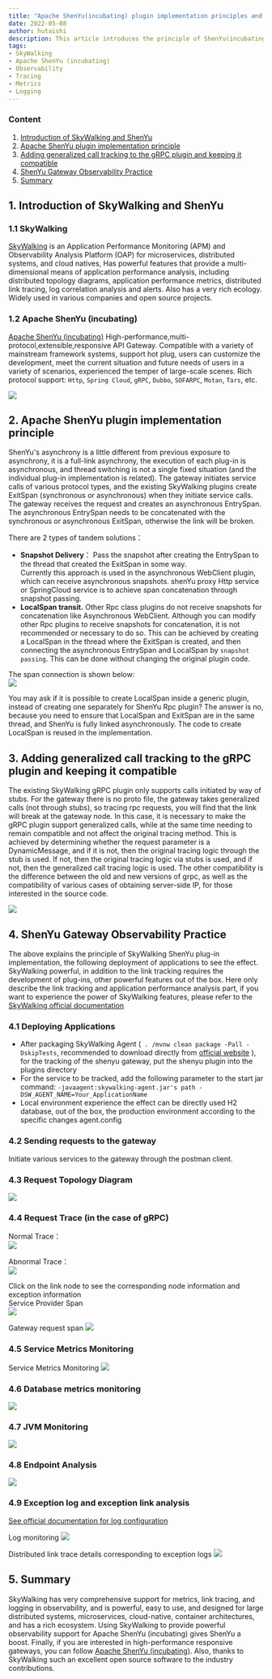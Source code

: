 ```yaml
---
title: "Apache ShenYu(incubating) plugin implementation principles and observability practices"
date: 2022-05-08
author: hutaishi
description: This article introduces the principle of ShenYu(incubating) plugin implementation and the observability practice of ShenYu(incubating) gateway
tags:
- SkyWalking
- Apache ShenYu (incubating)
- Observability
- Tracing
- Metrics
- Logging
---
```


### Content

1. [Introduction of SkyWalking and ShenYu](#1.-Introduction-of-SkyWalking-and-ShenYu)
2. [Apache ShenYu plugin implementation principle](#2.-Apache-ShenYu-plugin-implementation-principle)
3. [Adding generalized call tracking to the gRPC plugin and keeping it compatible](#3.-Adding-generalized-call-tracking-to-the-gRPC-plugin-and-keeping-it-compatible)
4. [ShenYu Gateway Observability Practice](#4.-ShenYu-Gateway-Observability-Practice)
5. [Summary](#5.-Summary)


## 1. Introduction of SkyWalking and ShenYu

### 1.1 SkyWalking

[SkyWalking](https://github.com/hutaishi/skywalking) is an Application Performance Monitoring (APM) and Observability Analysis Platform (OAP) for microservices, distributed systems, and cloud natives,
Has powerful features that provide a multi-dimensional means of application performance analysis, including distributed topology diagrams, application performance metrics, distributed link tracing, log correlation analysis and alerts. Also has a very rich ecology. Widely used in various companies and open source projects.

### 1.2 Apache ShenYu (incubating)

[Apache ShenYu (incubating)](https://github.com/apache/incubator-shenyu)
High-performance,multi-protocol,extensible,responsive API Gateway. Compatible with a variety of mainstream framework systems, support hot plug, 
users can customize the development, meet the current situation and future needs of users in a variety of scenarios, experienced the temper of large-scale scenes.
Rich protocol support: `Http`, `Spring Cloud`, `gRPC`, `Dubbo`, `SOFARPC`, `Motan`, `Tars`, etc.

![](shenyu-arch.png)


## 2. Apache ShenYu plugin implementation principle

ShenYu's asynchrony is a little different from previous exposure to asynchrony, it is a full-link asynchrony, the execution of each plug-in is asynchronous, and thread switching is not a single fixed situation (and the individual plug-in implementation is related).
The gateway initiates service calls of various protocol types, and the existing SkyWalking plugins create ExitSpan (synchronous or asynchronous) when they initiate service calls.  The gateway receives the request and creates an asynchronous EntrySpan.
The asynchronous EntrySpan needs to be concatenated with the synchronous or asynchronous ExitSpan, otherwise the link will be broken.


There are 2 types of tandem solutions：
- **Snapshot Delivery**： Pass the snapshot after creating the EntrySpan to the thread that created the ExitSpan in some way.  
  Currently this approach is used in the asynchronous WebClient plugin, which can receive asynchronous snapshots. shenYu proxy Http service or SpringCloud service is to achieve span concatenation through snapshot passing.
- **LocalSpan transit.**
  Other Rpc class plugins do not receive snapshots for concatenation like Asynchronous WebClient. Although you can modify other Rpc plugins to receive snapshots for concatenation, it is not recommended or necessary to do so.
  This can be achieved by creating a LocalSpan in the thread where the ExitSpan is created, and then connecting the asynchronous EntrySpan and LocalSpan by `snapshot passing`. This can be done without changing the original plugin code.


The span connection is shown below:  
![](span-connect.png)

You may ask if it is possible to create LocalSpan inside a generic plugin, instead of creating one separately for ShenYu Rpc plugin?
The answer is no, because you need to ensure that LocalSpan and ExitSpan are in the same thread, and ShenYu is fully linked asynchronously. The code to create LocalSpan is reused in the implementation.


## 3. Adding generalized call tracking to the gRPC plugin and keeping it compatible

The existing SkyWalking gRPC plugin only supports calls initiated by way of stubs. For the gateway there is no proto file, the gateway takes generalized calls (not through stubs), so tracing rpc requests, you will find that the link will break at the gateway node.
In this case, it is necessary to make the gRPC plugin support generalized calls, while at the same time needing to remain compatible and not affect the original tracing method. This is achieved by determining whether the request parameter is a DynamicMessage, and if it is not, then the original tracing logic through the stub is used.
If not, then the original tracing logic via stubs is used, and if not, then the generalized call tracing logic is used. The other compatibility is the difference between the old and new versions of grpc, as well as the compatibility of various cases of obtaining server-side IP, for those interested in the source code.

![](grpc-generic-call.png)

## 4. ShenYu Gateway Observability Practice
The above explains the principle of SkyWalking ShenYu plug-in implementation, the following deployment of applications to see the effect. SkyWalking powerful, in addition to the link tracking requires the development of plug-ins, other powerful features out of the box.
Here only describe the link tracking and application performance analysis part, if you want to experience the power of SkyWalking features, please refer to the [SkyWalking official documentation](https://skywalking.apache.org/)

### 4.1 Deploying Applications

- After packaging SkyWalking Agent (` . /mvnw clean package -Pall -DskipTests`, recommended to download directly from [official website](https://skywalking.apache.org/downloads/) ), for the tracking of the shenyu gateway, put the shenyu plugin into the plugins directory
- For the service to be tracked, add the following parameter to the start jar command: `-javaagent:skywalking-agent.jar's path -DSW_AGENT_NAME=Your_ApplicationName`
- Local environment experience the effect can be directly used H2 database, out of the box, the production environment according to the specific changes agent.config

### 4.2 Sending requests to the gateway
Initiate various services to the gateway through the postman client.

### 4.3 Request Topology Diagram
![](topology.png)

### 4.4 Request Trace (in the case of gRPC)

Normal Trace：  
![](grpc-ok.png)

Abnormal Trace：  
![](grpc-error.png)

Click on the link node to see the corresponding node information and exception information   
Service Provider Span  
![](grpc-service-span.png)

Gateway request span
![](gateway-error-sapn.png)

### 4.5 Service Metrics Monitoring

Service Metrics Monitoring
![](overview.png)

### 4.6 Database metrics monitoring
![](database.png)

### 4.7 JVM Monitoring
![](jvm.png)

### 4.8 Endpoint Analysis
![](endpoint.png)

### 4.9 Exception log and exception link analysis
[See official documentation for log configuration](https://skywalking.apache.org/docs/skywalking-java/latest/en/setup/service-agent/java-agent/application-toolkit-logback-1.x/)

Log monitoring
![](log-trace.png)

Distributed link trace details corresponding to exception logs
![](log-trace-detail.png)


## 5. Summary
SkyWalking has very comprehensive support for metrics, link tracing, and logging in observability, and is powerful, easy to use, and designed for large distributed systems, microservices, cloud-native, container architectures, and has a rich ecosystem.
Using SkyWalking to provide powerful observability support for Apache ShenYu (incubating) gives ShenYu a boost. Finally, if you are interested in high-performance responsive gateways, you can follow
[Apache ShenYu (incubating)](https://github.com/apache/incubator-shenyu).
Also, thanks to SkyWalking such an excellent open source software to the industry contributions.